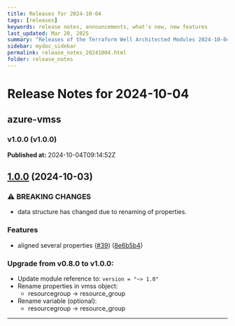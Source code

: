 ```yaml
---
title: Releases for 2024-10-04
tags: [releases]
keywords: release notes, announcements, what's new, new features
last_updated: Mar 20, 2025
summary: "Releases of the Terraform Well Architected Modules 2024-10-04"
sidebar: mydoc_sidebar
permalink: release_notes_20241004.html
folder: release_notes
---
```


# Release Notes for 2024-10-04

## azure-vmss
### v1.0.0 (v1.0.0)
**Published at:** 2024-10-04T09:14:52Z

## [1.0.0](https://github.com/CloudNationHQ/terraform-azure-vmss/compare/v0.8.0...v1.0.0) (2024-10-03)


### ⚠ BREAKING CHANGES

* data structure has changed due to renaming of properties.

### Features

* aligned several properties ([#39](https://github.com/CloudNationHQ/terraform-azure-vmss/issues/39)) ([8e6b5b4](https://github.com/CloudNationHQ/terraform-azure-vmss/commit/8e6b5b4c0d16535344b20011a0289335c8c84800))

### Upgrade from v0.8.0 to v1.0.0:

- Update module reference to: `version = "~> 1.0"`
- Rename properties in vmss object:
  - resourcegroup -> resource_group
- Rename variable (optional):
  - resourcegroup -> resource_group

---

